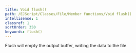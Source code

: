 ```yaml
---
title: Void flush()
path: /EJScript/Classes/File/Member functions/Void flush()
intellisense: 1
classref: 1
sortOrder: 350
keywords: flush()
---
```



Flush will empty the output buffer, writing the data to the file.


